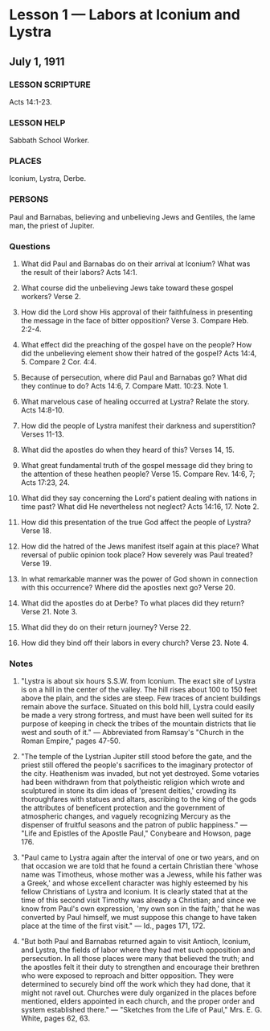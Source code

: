 # Lesson 1 — Labors at Iconium and Lystra
## July 1, 1911

### LESSON SCRIPTURE
Acts 14:1-23.

### LESSON HELP
Sabbath School Worker.

### PLACES
Iconium, Lystra, Derbe.

### PERSONS
Paul and Barnabas, believing and unbelieving Jews and Gentiles, the lame man, the priest of Jupiter.

### Questions

1. What did Paul and Barnabas do on their arrival at Iconium? What was the result of their labors? Acts 14:1.

2. What course did the unbelieving Jews take toward these gospel workers? Verse 2.

3. How did the Lord show His approval of their faithfulness in presenting the message in the face of bitter opposition? Verse 3. Compare Heb. 2:2-4.

4. What effect did the preaching of the gospel have on the people? How did the unbelieving element show their hatred of the gospel? Acts 14:4, 5. Compare 2 Cor. 4:4.

5. Because of persecution, where did Paul and Barnabas go? What did they continue to do? Acts 14:6, 7. Compare Matt. 10:23. Note 1.

6. What marvelous case of healing occurred at Lystra? Relate the story. Acts 14:8-10.

7. How did the people of Lystra manifest their darkness and superstition? Verses 11-13.

8. What did the apostles do when they heard of this? Verses 14, 15.

9. What great fundamental truth of the gospel message did they bring to the attention of these heathen people? Verse 15. Compare Rev. 14:6, 7; Acts 17:23, 24.

10. What did they say concerning the Lord's patient dealing with nations in time past? What did He nevertheless not neglect? Acts 14:16, 17. Note 2.

11. How did this presentation of the true God affect the people of Lystra? Verse 18.

12. How did the hatred of the Jews manifest itself again at this place? What reversal of public opinion took place? How severely was Paul treated? Verse 19.

13. In what remarkable manner was the power of God shown in connection with this occurrence? Where did the apostles next go? Verse 20.

14. What did the apostles do at Derbe? To what places did they return? Verse 21. Note 3.

15. What did they do on their return journey? Verse 22.

16. How did they bind off their labors in every church? Verse 23. Note 4.

### Notes

1. "Lystra is about six hours S.S.W. from Iconium. The exact site of Lystra is on a hill in the center of the valley. The hill rises about 100 to 150 feet above the plain, and the sides are steep. Few traces of ancient buildings remain above the surface. Situated on this bold hill, Lystra could easily be made a very strong fortress, and must have been well suited for its purpose of keeping in check the tribes of the mountain districts that lie west and south of it." — Abbreviated from Ramsay's "Church in the Roman Empire," pages 47-50.

2. "The temple of the Lystrian Jupiter still stood before the gate, and the priest still offered the people's sacrifices to the imaginary protector of the city. Heathenism was invaded, but not yet destroyed. Some votaries had been withdrawn from that polytheistic religion which wrote and sculptured in stone its dim ideas of 'present deities,' crowding its thoroughfares with statues and altars, ascribing to the king of the gods the attributes of beneficent protection and the government of atmospheric changes, and vaguely recognizing Mercury as the dispenser of fruitful seasons and the patron of public happiness." — "Life and Epistles of the Apostle Paul," Conybeare and Howson, page 176.

3. "Paul came to Lystra again after the interval of one or two years, and on that occasion we are told that he found a certain Christian there 'whose name was Timotheus, whose mother was a Jewess, while his father was a Greek,' and whose excellent character was highly esteemed by his fellow Christians of Lystra and Iconium. It is clearly stated that at the time of this second visit Timothy was already a Christian; and since we know from Paul's own expression, 'my own son in the faith,' that he was converted by Paul himself, we must suppose this change to have taken place at the time of the first visit." — Id., pages 171, 172.

4. "But both Paul and Barnabas returned again to visit Antioch, Iconium, and Lystra, the fields of labor where they had met such opposition and persecution. In all those places were many that believed the truth; and the apostles felt it their duty to strengthen and encourage their brethren who were exposed to reproach and bitter opposition. They were determined to securely bind off the work which they had done, that it might not ravel out. Churches were duly organized in the places before mentioned, elders appointed in each church, and the proper order and system established there." — "Sketches from the Life of Paul," Mrs. E. G. White, pages 62, 63.